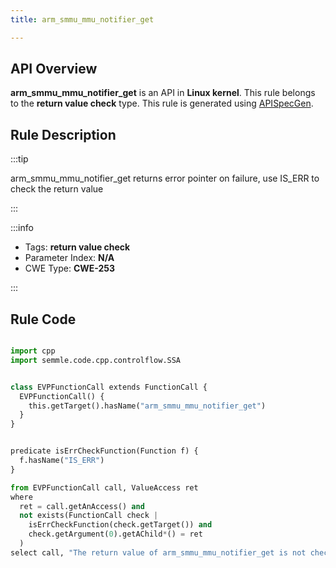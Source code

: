 ```yaml
---
title: arm_smmu_mmu_notifier_get

---
```



## API Overview
**arm_smmu_mmu_notifier_get** is an API in **Linux kernel**. This rule belongs to the **return value check** type. This rule is generated using [APISpecGen](../../tools/APISpecGen).
## Rule Description

:::tip

arm_smmu_mmu_notifier_get returns error pointer on failure, use IS_ERR to check the return value

:::

:::info

- Tags: **return value check**
- Parameter Index: **N/A**
- CWE Type: **CWE-253**

:::

## Rule Code
```python

import cpp
import semmle.code.cpp.controlflow.SSA


class EVPFunctionCall extends FunctionCall {
  EVPFunctionCall() {
    this.getTarget().hasName("arm_smmu_mmu_notifier_get")
  }
}


predicate isErrCheckFunction(Function f) {
  f.hasName("IS_ERR") 
}

from EVPFunctionCall call, ValueAccess ret
where
  ret = call.getAnAccess() and
  not exists(FunctionCall check |
    isErrCheckFunction(check.getTarget()) and
    check.getArgument(0).getAChild*() = ret
  )
select call, "The return value of arm_smmu_mmu_notifier_get is not checked with IS_ERR."
    
```